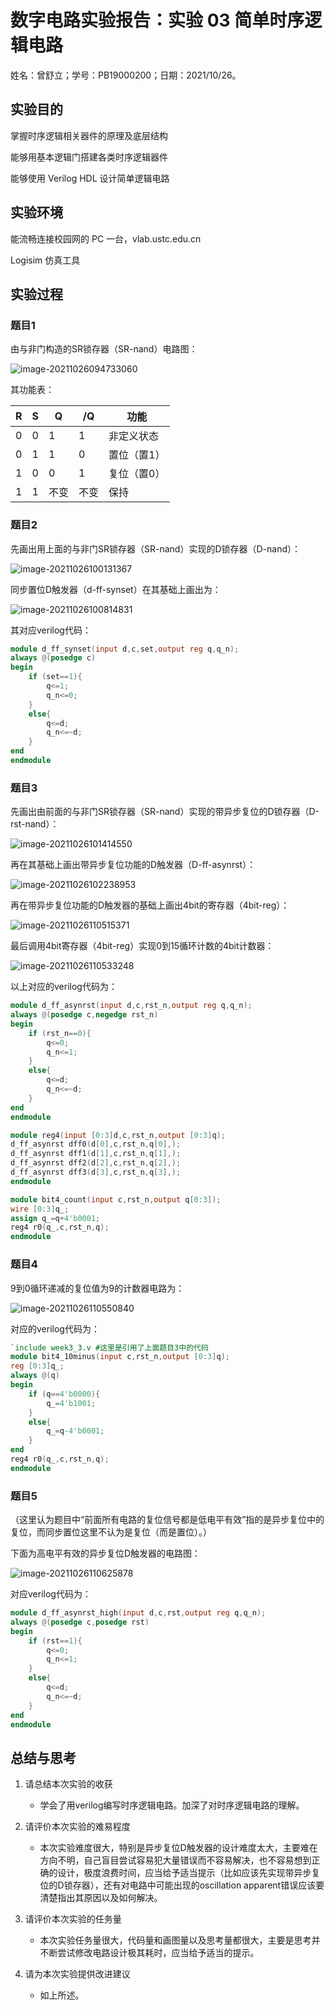 # **数字电路实验报告：实验 03 简单时序逻辑电路**

姓名：曾舒立；学号：PB19000200；日期：2021/10/26。

## 实验目的

掌握时序逻辑相关器件的原理及底层结构

能够用基本逻辑门搭建各类时序逻辑器件

能够使用 Verilog HDL 设计简单逻辑电路

## **实验环境** 

能流畅连接校园网的 PC 一台，vlab.ustc.edu.cn

Logisim 仿真工具

## 实验过程

### 题目1

由与非门构造的SR锁存器（SR-nand）电路图：

![image-20211026094733060](C:\Users\wxxxx\AppData\Roaming\Typora\typora-user-images\image-20211026094733060.png)

其功能表：

| R    | S    | Q    | /Q   | 功能        |
| ---- | ---- | ---- | ---- | ----------- |
| 0    | 0    | 1    | 1    | 非定义状态  |
| 0    | 1    | 1    | 0    | 置位（置1） |
| 1    | 0    | 0    | 1    | 复位（置0） |
| 1    | 1    | 不变 | 不变 | 保持        |

### 题目2

先画出用上面的与非门SR锁存器（SR-nand）实现的D锁存器（D-nand）：

![image-20211026100131367](C:\Users\wxxxx\AppData\Roaming\Typora\typora-user-images\image-20211026100131367.png)

同步置位D触发器（d-ff-synset）在其基础上画出为：

![image-20211026100814831](C:\Users\wxxxx\AppData\Roaming\Typora\typora-user-images\image-20211026100814831.png)

其对应verilog代码：

```verilog
module d_ff_synset(input d,c,set,output reg q,q_n);
always @(posedge c)
begin
    if (set==1){
        q<=1;
        q_n<=0;
    }
    else{
        q<=d;
        q_n<=~d;
    }
end
endmodule
```

### 题目3

先画出由前面的与非门SR锁存器（SR-nand）实现的带异步复位的D锁存器（D-rst-nand）：

![image-20211026101414550](C:\Users\wxxxx\AppData\Roaming\Typora\typora-user-images\image-20211026101414550.png)

再在其基础上画出带异步复位功能的D触发器（D-ff-asynrst）：

![image-20211026102238953](C:\Users\wxxxx\AppData\Roaming\Typora\typora-user-images\image-20211026102238953.png)

再在带异步复位功能的D触发器的基础上画出4bit的寄存器（4bit-reg）：

![image-20211026110515371](C:\Users\wxxxx\AppData\Roaming\Typora\typora-user-images\image-20211026110515371.png)

最后调用4bit寄存器（4bit-reg）实现0到15循环计数的4bit计数器：

![image-20211026110533248](C:\Users\wxxxx\AppData\Roaming\Typora\typora-user-images\image-20211026110533248.png)

以上对应的verilog代码为：

```verilog
module d_ff_asynrst(input d,c,rst_n,output reg q,q_n);
always @(posedge c,negedge rst_n)
begin
    if (rst_n==0){
        q<=0;
        q_n<=1;
    }
    else{
        q<=d;
        q_n<=~d;
    }
end
endmodule

module reg4(input [0:3]d,c,rst_n,output [0:3]q);
d_ff_asynrst dff0(d[0],c,rst_n,q[0],);
d_ff_asynrst dff1(d[1],c,rst_n,q[1],);
d_ff_asynrst dff2(d[2],c,rst_n,q[2],);
d_ff_asynrst dff3(d[3],c,rst_n,q[3],);
endmodule

module bit4_count(input c,rst_n,output q[0:3]);
wire [0:3]q_;
assign q_=q+4'b0001;
reg4 r0(q_,c,rst_n,q);
endmodule
```

### 题目4

9到0循环递减的复位值为9的计数器电路为：

![image-20211026110550840](C:\Users\wxxxx\AppData\Roaming\Typora\typora-user-images\image-20211026110550840.png)

对应的verilog代码为：

```verilog
`include week3_3.v #这里是引用了上面题目3中的代码
module bit4_10minus(input c,rst_n,output [0:3]q);
reg [0:3]q_;
always @(q)
begin
    if (q==4'b0000){
        q_=4'b1001;
    }
    else{
        q_=q-4'b0001;
    }
end
reg4 r0(q_,c,rst_n,q);
endmodule
```

### 题目5

（这里认为题目中“前面所有电路的复位信号都是低电平有效”指的是异步复位中的复位，而同步置位这里不认为是复位（而是置位）。）

下面为高电平有效的异步复位D触发器的电路图：

![image-20211026110625878](C:\Users\wxxxx\AppData\Roaming\Typora\typora-user-images\image-20211026110625878.png)

对应verilog代码为：

```verilog
module d_ff_asynrst_high(input d,c,rst,output reg q,q_n);
always @(posedge c,posedge rst)
begin
    if (rst==1){
        q<=0;
        q_n<=1;
    }
    else{
        q<=d;
        q_n<=~d;
    }
end
endmodule
```

## **总结与思考** 

1. 请总结本次实验的收获
   - 学会了用verilog编写时序逻辑电路。加深了对时序逻辑电路的理解。

2. 请评价本次实验的难易程度
   - 本次实验难度很大，特别是异步复位D触发器的设计难度太大，主要难在方向不明，自己盲目尝试容易犯大量错误而不容易解决，也不容易想到正确的设计，极度浪费时间，应当给予适当提示（比如应该先实现带异步复位的D锁存器），还有对电路中可能出现的oscillation apparent错误应该要清楚指出其原因以及如何解决。

3. 请评价本次实验的任务量
   - 本次实验任务量很大，代码量和画图量以及思考量都很大，主要是思考并不断尝试修改电路设计极其耗时，应当给予适当的提示。

4. 请为本次实验提供改进建议
   - 如上所述。